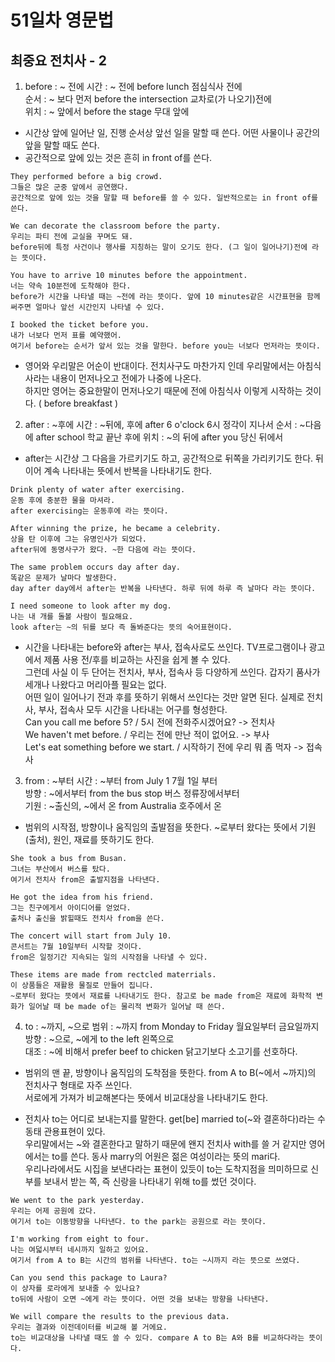 # 51일차 영문법

## 최중요 전치사 - 2

1. before : ~ 전에
   시간 : ~ 전에 before lunch 점심식사 전에  
   순서 : ~ 보다 먼저 before the intersection 교차로(가 나오기)전에  
   위치 : ~ 앞에서 before the stage 무대 앞에

-   시간상 앞에 일어난 일, 진행 순서상 앞선 일을 말할 때 쓴다. 어떤 사물이나 공간의 앞을 말할 때도 쓴다.
-   공간적으로 앞에 있는 것은 흔히 in front of를 쓴다.

```
They performed before a big crowd.
그들은 많은 군중 앞에서 공연했다.
공간적으로 앞에 있는 것을 말할 때 before를 쓸 수 있다. 일반적으로는 in front of를 쓴다.

We can decorate the classroom before the party.
우리는 파티 전에 교실을 꾸며도 돼.
before뒤에 특정 사건이나 행사를 지칭하는 말이 오기도 한다. (그 일이 일어나기)전에 라는 뜻이다.

You have to arrive 10 minutes before the appointment.
너는 약속 10분전에 도착해야 한다.
before가 시간을 나타낼 때는 ~전에 라는 뜻이다. 앞에 10 minutes같은 시간표현을 함께써주면 얼마나 앞선 시간인지 나타낼 수 있다.

I booked the ticket before you.
내가 너보다 먼저 표를 예약했어.
여기서 before는 순서가 앞서 있는 것을 말한다. before you는 너보다 먼저라는 뜻이다.
```

-   영어와 우리말은 어순이 반대이다. 전치사구도 마찬가지 인데 우리말에서는 아침식사라는 내용이 먼저나오고 전에가 나중에 나온다.  
    하지만 영어는 중요한말이 먼저나오기 때문에 전에 아침식사 이렇게 시작하는 것이다. ( before breakfast )

2. after : ~후에
   시간 : ~뒤에, 후에 after 6 o'clock 6시 정각이 지나서
   순서 : ~다음에 after school 학교 끝난 후에
   위치 : ~의 뒤에 after you 당신 뒤에서

-   after는 시간상 그 다음을 가르키기도 하고, 공간적으로 뒤쪽을 가리키기도 한다. 뒤이어 계속 나타내는 뜻에서 반복을 나타내기도 한다.

```
Drink plenty of water after exercising.
운동 후에 충분한 물을 마셔라.
after exercising는 운동후에 라는 뜻이다.

After winning the prize, he became a celebrity.
상을 탄 이후에 그는 유명인사가 되었다.
after뒤에 동명사구가 왔다. ~한 다음에 라는 뜻이다.

The same problem occurs day after day.
똑같은 문제가 날마다 발생한다.
day after day에서 after는 반복을 나타낸다. 하루 뒤에 하루 즉 날마다 라는 뜻이다.

I need someone to look after my dog.
나는 내 개를 돌볼 사람이 필요해요.
look after는 ~의 뒤를 보다 즉 돌봐준다는 뜻의 숙어표현이다.
```

-   시간을 나타내는 before와 after는 부사, 접속사로도 쓰인다. TV프로그램이나 광고에서 제품 사용 전/후를 비교하는 사진을 쉽게 볼 수 있다.  
    그런데 사실 이 두 단어는 전치사, 부사, 접속사 등 다양하게 쓰인다. 갑자기 품사가 세개나 나왔다고 머리아플 필요는 없다.  
    어떤 일이 일어나기 전과 후를 뜻하기 위해서 쓰인다는 것만 알면 된다. 실제로 전치사, 부사, 접속사 모두 시간을 나타내는 어구를 형성한다.  
    Can you call me before 5? / 5시 전에 전화주시겠어요? -> 전치사  
    We haven't met before. / 우리는 전에 만난 적이 없어요. -> 부사  
    Let's eat something before we start. / 시작하기 전에 우리 뭐 좀 먹자 -> 접속사

3. from : ~부터
   시간 : ~부터 from July 1 7월 1일 부터  
   방향 : ~에서부터 from the bus stop 버스 정류장에서부터  
   기원 : ~출신의, ~에서 온 from Australia 호주에서 온

-   범위의 시작점, 방향이나 움직임의 출발점을 뜻한다. ~로부터 왔다는 뜻에서 기원(출처), 원인, 재료를 뜻하기도 한다.

```
She took a bus from Busan.
그녀는 부산에서 버스를 탔다.
여기서 전치사 from은 출발지점을 나타낸다.

He got the idea from his friend.
그는 친구에게서 아이디어를 얻었다.
출처나 출신을 밝힐때도 전치사 from을 쓴다.

The concert will start from July 10.
콘서트는 7월 10일부터 시작할 것이다.
from은 일정기간 지속되는 일의 시작점을 나타낼 수 있다.

These items are made from rectcled materrials.
이 상품들은 재활용 물질로 만들어 집니다.
~로부터 왔다는 뜻에서 재료를 나타내기도 한다. 참고로 be made from은 재료에 화학적 변화가 일어날 때 be made of는 물리적 변화가 일어날 때 쓴다.
```

4. to : ~까지, ~으로
   범위 : ~까지 from Monday to Friday 월요일부터 금요일까지  
   방향 : ~으로, ~에게 to the left 왼쪽으로  
   대조 : ~에 비해서 prefer beef to chicken 닭고기보다 소고기를 선호하다.

-   범위의 맨 끝, 방향이나 움직임의 도착점을 뜻한다. from A to B(~에서 ~까지)의 전치사구 형태로 자주 쓰인다.  
    서로에게 가져가 비교해본다는 뜻에서 비교대상을 나타내기도 한다.

-   전치사 to는 어디로 보내는지를 말한다. get[be] married to(~와 결혼하다)라는 수동태 관용표현이 있다.  
    우리말에서는 ~와 결혼한다고 말하기 때문에 왠지 전치사 with를 쓸 거 같지만 영어에서는 to를 쓴다. 동사 marry의 어원은 젊은 여성이라는 뜻의 mari다.  
    우리나라에서도 시집을 보낸다라는 표현이 있듯이 to는 도착지점을 믜미하므로 신부를 보내서 받는 쪽, 즉 신랑을 나타내기 위해 to를 썼던 것이다.

```
We went to the park yesterday.
우리는 어제 공원에 갔다.
여기서 to는 이동방향을 나타낸다. to the park는 공원으로 라는 뜻이다.

I'm working from eight to four.
나는 여덟시부터 네시까지 일하고 있어요.
여기서 from A to B는 시간의 범위를 나타낸다. to는 ~시까지 라는 뜻으로 쓰였다.

Can you send this package to Laura?
이 상자를 로라에게 보내줄 수 있나요?
to뒤에 사람이 오면 ~에게 라는 뜻이다. 어떤 것을 보내는 방향을 나타낸다.

We will compare the results to the previous data.
우리는 결과와 이전데이터를 비교해 볼 거에요.
to는 비교대상을 나타낼 때도 쓸 수 있다. compare A to B는 A와 B를 비교하다라는 뜻이다.
```
